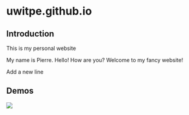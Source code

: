 # uwitpe.github.io

## Introduction
This is my personal website

My name is Pierre. Hello! How are you? Welcome to my fancy website!

Add a new line

## Demos

![](https://i.gifer.com/embedded/download/4j.gif)
